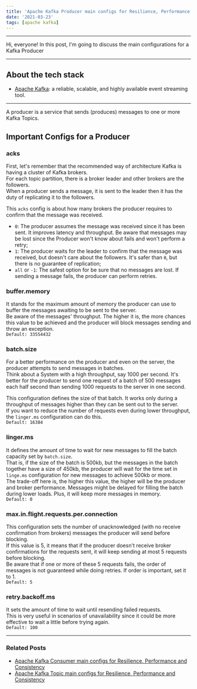 ```yaml
---
title: 'Apache Kafka Producer main configs for Resilience, Performance and Consistency'
date: '2021-03-23'
tags: [apache kafka]
---
```


---

Hi, everyone!
In this post, I'm going to discuss the main configurations for a Kafka Producer

---

## About the tech stack
- [Apache Kafka](https://kafka.apache.org/): a reliable, scalable, and highly available event streaming tool.

---

A producer is a service that sends (produces) messages to one or more Kafka Topics.  

## Important Configs for a Producer

### acks
First, let's remember that the recommended way of architecture Kafka is having a cluster of Kafka brokers.  
For each topic partition, there is a broker leader and other brokers are the followers.  
When a producer sends a message, it is sent to the leader then it has the duty of replicating it 
to the followers.

This `acks` config is about how many brokers the producer requires to confirm that the message was received.
- `0`: The producer assumes the message was received since it has been sent. It improves latency and 
  throughput. Be aware that messages may be lost since the Producer won't know about fails and won't perform a retry;
- `1`: The producer waits for the leader to confirm that the message was received, but doesn't care about the followers. It's safer than `0`, but there is no guarantee of replication;
- `all` or `-1`: The safest option for be sure that no messages are lost. If sending a message fails, the producer can perform retries.

### buffer.memory
It stands for the maximum amount of memory the producer can use to buffer the messages awaiting to be sent to the server.  
Be aware of the messages' throughput. The higher it is, the more chances this value to be achieved and the producer will block messages sending and throw an exception.  
`Default: 33554432`

### batch.size
For a better performance on the producer and even on the server, the producer attempts to send messages in batches.  
Think about a System with a high throughput, say 1000 per second. It's better for the producer to send one request of a batch of 500 messages each half second than sending 1000 requests to the server in one second.

This configuration defines the size of that batch.
It works only during a throughput of messages higher than they can be sent out to the server.  
If you want to reduce the number of requests even during lower throughput, the `linger.ms` configuration can do this.  
`Default: 16384`

### linger.ms
It defines the amount of time to wait for new messages to fill the batch capacity set by 
`batch.size`.  
That is, if the size of the batch is 500kb, but the messages in the batch together have a size of 450kb, the producer will wait for the time set in `linge.ms` configuration for new messages to achieve 500kb or more.  
The trade-off here is, the higher this value, the higher will be the producer and broker performance.
Messages might be delayed for filling the batch during lower loads. Plus, it will keep more messages in memory.  
`Default: 0`

### max.in.flight.requests.per.connection
This configuration sets the number of unacknowledged (with no receive confirmation from brokers) messages the producer will send before blocking.  
If this value is 5, it means that if the producer doesn't receive broker confirmations for the requests sent, it will keep sending at most 5 requests before blocking.  
Be aware that if one or more of these 5 requests fails, the order of messages is not guaranteed while doing retries.
If order is important, set it to 1.  
`Default: 5`

### retry.backoff.ms
It sets the amount of time to wait until resending failed requests.  
This is very useful in scenarios of unavailability since it could be more effective to wait a little before trying again.  
`Default: 100`

---

### Related Posts
- <a className="text-slate-700 hover:text-blue-400" href="../posts/kafka-consumer-configs">Apache Kafka Consumer main configs for Resilience, Performance and Consistency</a>  
- <a className="text-slate-700 hover:text-blue-400" href="../posts/kafka-topic-configs">Apache Kafka Topic main configs for Resilience, Performance and Consistency</a>
